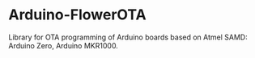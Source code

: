 # Arduino-FlowerOTA

Library for OTA programming of Arduino boards based on Atmel SAMD: Arduino Zero, Arduino MKR1000.

